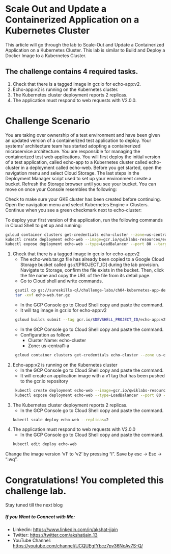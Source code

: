# Scale Out and Update a Containerized Application on a Kubernetes Cluster

This article will go through the lab to Scale-Out and Update a Containerized Application on a Kubernetes Cluster. This lab is similar to Build and Deploy a Docker Image to a Kubernetes Cluster.
## The challenge contains 4 required tasks.
1. Check that there is a tagged image in gcr.io for echo-app:v2.
2. Echo-app:v2 is running on the Kubernetes cluster.
3. The Kubernetes cluster deployment reports 2 replicas.
4. The application must respond to web requests with V2.0.0.
# Challenge Scenario
You are taking over ownership of a test environment and have been given an updated version of a containerized test application to deploy. Your systems’ architecture team has started adopting a containerized microservice architecture. You are responsible for managing the containerized test web applications. You will first deploy the initial version of a test application, called echo-app to a Kubernetes cluster called echo-cluster in a deployment called echo-web.
Before you get started, open the navigation menu and select Cloud Storage. The last steps in the Deployment Manager script used to set up your environment create a bucket.
Refresh the Storage browser until you see your bucket. You can move on once your Console resembles the following:

Check to make sure your GKE cluster has been created before continuing. Open the navigation menu and select Kubernetes Engine > Clusters.
Continue when you see a green checkmark next to echo-cluster:

To deploy your first version of the application, run the following commands in Cloud Shell to get up and running:
``` bash
gcloud container clusters get-credentials echo-cluster --zone=us-central1-a
kubectl create deployment echo-web --image=gcr.io/qwiklabs-resources/echo-app:v1
kubectl expose deployment echo-web --type=LoadBalancer --port 80 --target-port 8000
```

1. Check that there is a tagged image in gcr.io for echo-app:v2
   - The echo-web.tar.gz file has already been copied to a Google Cloud Storage bucket called gs://[PROJECT_ID] during the lab provision. Navigate to Storage, confirm the file exists in the bucket. Then, click the file name and copy the URL of the file from its detail page.
   - Go to Cloud shell and write commands.
   ``` bash
    gsutil cp gs://sureskills-ql/challenge-labs/ch04-kubernetes-app-deployment/echo-web.tar.gz . 
    tar -xvf echo-web.tar.gz
   ```
   - In the GCP Console go to Cloud Shell copy and paste the command.
   - It will tag image in gcr.io for echo-app:v2
   ``` bash
    gcloud builds submit --tag gcr.io/$DEVSHELL_PROJECT_ID/echo-app:v2 .
   ```
   - In the GCP Console go to Cloud Shell copy and paste the command.
   - Configuration as follow:
     - Cluster Name: echo-cluster
     - Zone: us-central1-a
   ``` bash
    gcloud container clusters get-credentials echo-cluster --zone us-central1-a 
   ```
2. Echo-app:v2 is running on the Kubernetes cluster
   - In the GCP Console go to Cloud Shell copy and paste the command.
   - It will create an application image with a v1 tag that has been pushed to the gcr.io repository
   ``` bash
    kubectl create deployment echo-web --image=gcr.io/qwiklabs-resources/echo-app:v1 
    kubectl expose deployment echo-web --type=LoadBalancer --port 80 --target-port 8000
   ```
3. The Kubernetes cluster deployment reports 2 replicas.
   - In the GCP Console go to Cloud Shell copy and paste the command.
    ``` bash
    kubectl scale deploy echo-web --replicas=2
    ```
4. The application must respond to web requests with V2.0.0
   - In the GCP Console go to Cloud Shell copy and paste the command.
    ``` bash
    kubectl edit deploy echo-web
    ```
Change the image version ‘v1’ to ‘v2’ by pressing “i”.
Save by esc -> Esc → “:wq”.



# Congratulations! You completed this challenge lab.
Stay tuned till the next blog
##### If you Want to Connect with Me:

- Linkedin: https://www.linkedin.com/in/akshat-jjain
- Twitter: https://twitter.com/akshatjain_13
- YouTube Channel: https://youtube.com/channel/UCQUEgfYbcz7pv36NoAv7S-Q/
